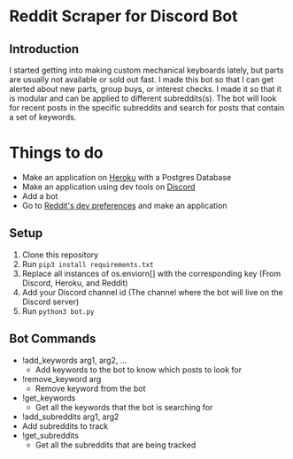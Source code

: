 # Reddit Scraper for Discord Bot
## Introduction
I started getting into making custom mechanical keyboards lately, but parts are usually not available or sold out fast. I made this bot so that I can get alerted about new parts, group buys, or interest checks. I made it so that it is modular and can be applied to different subreddits(s). The bot will look for recent posts in the specific subreddits and search for posts that contain a set of keywords.

# Things to do
- Make an application on [Heroku](heroku.com) with a Postgres Database
- Make an application using dev tools on [Discord](discord.com)
- Add a bot
- Go to [Reddit's dev preferences](https://www.reddit.com/prefs/apps) and make an application


## Setup
1. Clone this repository
2. Run `pip3 install requirements.txt`
3. Replace all instances of os.enviorn[] with the corresponding key (From Discord, Heroku, and Reddit)
4. Add your Discord channel id (The channel where the bot will live on the Discord server)
5. Run `python3 bot.py`

## Bot Commands
- !add_keywords arg1, arg2, ...
  - Add keywords to the bot to know which posts to look for
- !remove_keyword arg
  - Remove keyword from the bot
- !get_keywords
  - Get all the keywords that the bot is searching for
 - !add_subreddits arg1, arg2
  - Add subreddits to track
- !get_subreddits
  - Get all the subreddits that are being tracked
